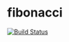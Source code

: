 # fibonacci
[![Build Status](http://52.56.64.128:8080/buildStatus/icon?job=fibonacci)](http://52.56.64.128:8080/job/fibonacci/)
